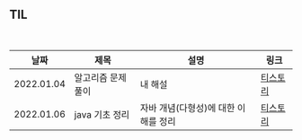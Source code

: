 ## TIL


<br/>

| 날짜 | 제목  | 설명              | 링크     |
| ---- | ----- | ----------------- | -------- |
| 2022.01.04 | 알고리즘 문제풀이 | 내 해설 | [티스토리](https://m-ioi-m.tistory.com/4) |
| 2022.01.06 | java 기초 정리 | 자바 개념(다형성)에 대한 이해를 정리 | [티스토리](https://m-ioi-m.tistory.com/5) |

